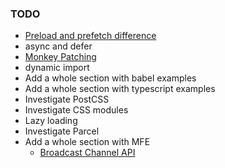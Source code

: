 
### TODO

- [Preload and prefetch difference](https://stackoverflow.com/questions/52764401/what-are-the-differences-between-html-preload-and-prefetch#:~:text=prefetch%3A%20indicates%20to%20the%20browser%20that%20it%20can%20download%20a,as%20possible%2C%20with%20high%20priority.)
- async and defer
- [Monkey Patching](https://www.audero.it/blog/2016/12/05/monkey-patching-javascript/)
- dynamic import
- Add a whole section with babel examples
- Add a whole section with typescript examples
- Investigate PostCSS
- Investigate CSS modules
- Lazy loading 
- Investigate Parcel
- Add a whole section with MFE
    - [Broadcast Channel API](https://developer.mozilla.org/en-US/docs/Web/API/Broadcast_Channel_API)


